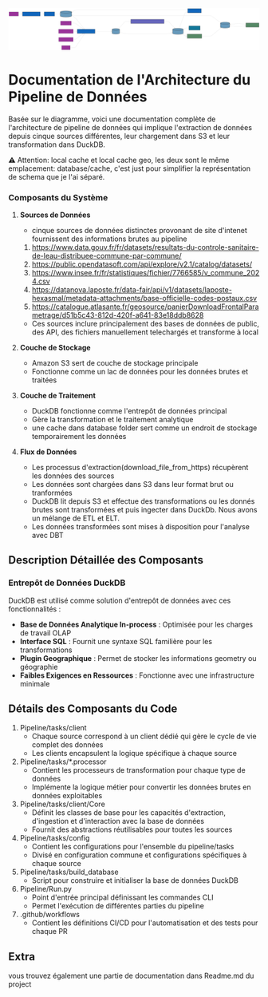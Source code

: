 ![Data Architecture Diagram](./diagrams/data-architecture.svg)

# Documentation de l'Architecture du Pipeline de Données

Basée sur le diagramme, voici une documentation complète de l'architecture de pipeline de données qui implique l'extraction de données depuis cinque sources différentes, leur chargement dans S3 et leur transformation dans DuckDB.

⚠️ Attention: local cache et local cache geo, les deux sont le même emplacement: database/cache, c'est just pour simplifier la représentation de schema que je l'ai séparé.

### Composants du Système

1. **Sources de Données**

   - cinque sources de données distinctes provonant de site d'intenet fournissent des informations brutes au pipeline

   1. https://www.data.gouv.fr/fr/datasets/resultats-du-controle-sanitaire-de-leau-distribuee-commune-par-commune/
   2. https://public.opendatasoft.com/api/explore/v2.1/catalog/datasets/
   3. https://www.insee.fr/fr/statistiques/fichier/7766585/v_commune_2024.csv
   4. https://datanova.laposte.fr/data-fair/api/v1/datasets/laposte-hexasmal/metadata-attachments/base-officielle-codes-postaux.csv
   5. https://catalogue.atlasante.fr/geosource/panierDownloadFrontalParametrage/d51b5c43-812d-420f-a641-83e18ddb8628

   - Ces sources inclure principalement des bases de données de public, des API, des fichiers manuellement telechargés et transforme à local

2. **Couche de Stockage**

   - Amazon S3 sert de couche de stockage principale
   - Fonctionne comme un lac de données pour les données brutes et traitées

3. **Couche de Traitement**

   - DuckDB fonctionne comme l'entrepôt de données principal
   - Gère la transformation et le traitement analytique
   - une cache dans database folder sert comme un endroit de stockage temporairement les données

4. **Flux de Données**
   - Les processus d'extraction(download_file_from_https) récupèrent les données des sources
   - Les données sont chargées dans S3 dans leur format brut ou tranformées
   - DuckDB lit depuis S3 et effectue des transformations ou les donnés brutes sont transformées et puis ingecter dans DuckDb. Nous avons un mélange de ETL et ELT.
   - Les données transformées sont mises à disposition pour l'analyse avec DBT

## Description Détaillée des Composants

### Entrepôt de Données DuckDB

DuckDB est utilisé comme solution d'entrepôt de données avec ces fonctionnalités :

- **Base de Données Analytique In-process** : Optimisée pour les charges de travail OLAP
- **Interface SQL** : Fournit une syntaxe SQL familière pour les transformations
- **Plugin Geographique** : Permet de stocker les informations geometry ou géographie
- **Faibles Exigences en Ressources** : Fonctionne avec une infrastructure minimale

## Détails des Composants du Code

1. Pipeline/tasks/client
   - Chaque source correspond à un client dédié qui gère le cycle de vie complet des données
   - Les clients encapsulent la logique spécifique à chaque source
2. Pipeline/tasks/\*.processor
   - Contient les processeurs de transformation pour chaque type de données
   - Implémente la logique métier pour convertir les données brutes en données exploitables
3. Pipeline/tasks/client/Core
   - Définit les classes de base pour les capacités d'extraction, d'ingestion et d'interaction avec la base de données
   - Fournit des abstractions réutilisables pour toutes les sources
4. Pipeline/tasks/config
   - Contient les configurations pour l'ensemble du pipeline/tasks
   - Divisé en configuration commune et configurations spécifiques à chaque source
5. Pipeline/tasks/build_database
   - Script pour construire et initialiser la base de données DuckDB
6. Pipeline/Run.py
   - Point d'entrée principal définissant les commandes CLI
   - Permet l'exécution de différentes parties du pipeline
7. .github/workflows
   - Contient les définitions CI/CD pour l'automatisation et des tests pour chaque PR

## Extra

vous trouvez également une partie de documentation dans Readme.md du project
